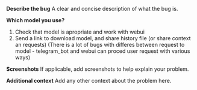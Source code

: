 **Describe the bug**
A clear and concise description of what the bug is.

**Which model you use?**
1. Check that model is apropriate and work with webui 
2. Send a link to download model, and share history file (or share context an requests)
(There is a lot of bugs with differes between request to model - telegram_bot and webui can proced user request with various ways)

**Screenshots**
If applicable, add screenshots to help explain your problem.

**Additional context**
Add any other context about the problem here.
